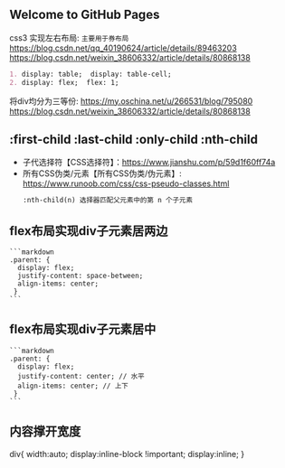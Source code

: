 ## Welcome to GitHub Pages

css3 实现左右布局: `主要用于券布局`
https://blog.csdn.net/qq_40190624/article/details/89463203
https://blog.csdn.net/weixin_38606332/article/details/80868138
```markdown
1. display: table;  display: table-cell;
2. display: flex;  flex: 1;
```

将div均分为三等份:
https://my.oschina.net/u/266531/blog/795080
https://blog.csdn.net/weixin_38606332/article/details/80868138

## :first-child  :last-child  :only-child  :nth-child  
- 子代选择符【CSS选择符】：https://www.jianshu.com/p/59d1f60ff74a
- 所有CSS伪类/元素【所有CSS伪类/伪元素】: https://www.runoob.com/css/css-pseudo-classes.html
    ```markdown
    :nth-child(n) 选择器匹配父元素中的第 n 个子元素
    ```
## flex布局实现div子元素居两边
    ```markdown
    .parent: {
      display: flex;
      justify-content: space-between;
      align-items: center;
     }
    ```
## flex布局实现div子元素居中
    ```markdown
    .parent: {
      display: flex;
      justify-content: center; // 水平
      align-items: center; // 上下
     }
    ```


## 内容撑开宽度
div{ width:auto; display:inline-block !important; display:inline; }
